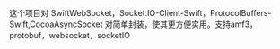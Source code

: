 这个项目对 SwiftWebSocket，Socket.IO-Client-Swift，ProtocolBuffers-Swift,CocoaAsyncSocket 对简单封装，使其更方便实用。支持amf3，protobuf，websocket，socketIO 
